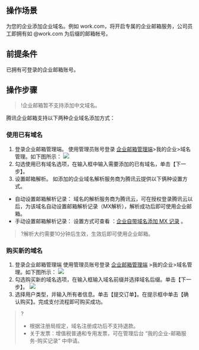 ## 操作场景
为您的企业添加企业域名。例如 work.com，将开启专属的企业邮箱服务，公司员工即拥有如 @work.com 为后缀的邮箱帐号。

## 前提条件
已拥有可登录的企业邮箱账号。

## 操作步骤
>!企业邮箱暂不支持添加中文域名。

腾讯企业邮箱支持以下两种企业域名添加方式：

### 使用已有域名

1. 登录企业邮箱管理端。
使用管理员账号登录 [企业邮箱管理端](https://exmail.qq.com/cgi-bin/bizmail)>我的企业>域名管理。如下图所示：
![](https://main.qcloudimg.com/raw/5fbd5f2c096ec666459f5eb18979b1fa.png)
2. 勾选使用已有域名选项，在输入框中输入需要添加的已有域名，单击【下一步】。
3. 设置邮箱解析。
如添加的企业域名解析服务商为腾讯云提供以下俩种设置方式。
- 自动设置邮箱解析记录：
域名的解析服务商为腾讯云，可在授权登录腾讯云以后，为该域名自动设置邮箱解析记录（MX解析），解析成功后即可使用企业邮箱。
- 手动设置邮箱解析记录：
设置方式可查看 ：[企业自带域名添加 MX 记录]() 。

>?解析大约需要10分钟后生效，生效后即可使用企业邮箱。

### 购买新的域名

1. 登录企业邮箱管理端
使用管理员账号登录 [企业邮箱管理端](https://exmail.qq.com/cgi-bin/bizmail) >我的企业>域名管理。如下图所示：
![](https://main.qcloudimg.com/raw/5fbd5f2c096ec666459f5eb18979b1fa.png)
2. 勾选购买新的域名选项，在输入框输入域名前缀并选择域名后缀。单击【下一步】。
![](https://main.qcloudimg.com/raw/e7abbb9aee90ccf9ee6ae6c23d9ca776.png)
3. 选择用户类型，并输入所有者信息。单击【提交订单】。在提示框中单击【确认购买】。完成支付流程即可购买成功。

>?
> - 根据注册局规定，域名注册成功后不支持退款。
> - 关于发票：增值税普通和专用发票，可在管理后台 “我的企业-邮箱服务-购买记录” 中申请。




